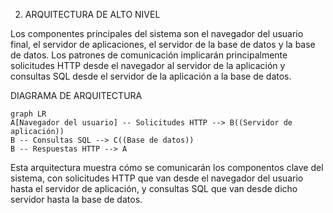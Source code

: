 2. ARQUITECTURA DE ALTO NIVEL

Los componentes principales del sistema son el navegador del usuario final, el servidor de aplicaciones, el servidor de la base de datos y la base de datos. Los patrones de comunicación implicarán principalmente solicitudes HTTP desde el navegador al servidor de la aplicación y consultas SQL desde el servidor de la aplicación a la base de datos.

DIAGRAMA DE ARQUITECTURA
```
graph LR
A[Navegador del usuario] -- Solicitudes HTTP --> B((Servidor de aplicación))
B -- Consultas SQL --> C((Base de datos))
B -- Respuestas HTTP --> A
```

Esta arquitectura muestra cómo se comunicarán los componentos clave del sistema, con solicitudes HTTP que van desde el navegador del usuario hasta el servidor de aplicación, y consultas SQL que van desde dicho servidor hasta la base de datos.